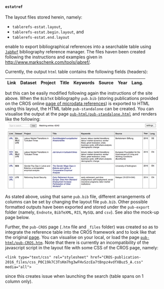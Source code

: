 #### `estatref`

The layout files stored herein, namely: 
* `tablerefs-estat.layout`, 
* `tablerefs-estat.begin.layout`, and
* `tablerefs-estat.end.layout`

enable to export bibliographical references into a searchable table using [`JabRef`](http://www.jabref.org) bibliography reference manager. The files haven been created following the instructions and examples given in http://www.markschenk.com/tools/jabref/.

Currently, the output `html` table contains the following fields (headers):

| Link | Dataset | Project | Title | Keywords |	Source | Year | Lang. |
|------|---------|---------|-------|----------|--------|------|-------|

but this can be easily modified following again the instructions of the site above. 
When the `BibTeX` bibliography `pub.bib` (storing publications provided on the CROS online [page of microdata references](https://ec.europa.eu/eurostat/cros/content/publications-basis-eurostat-microdata_en)) is exported to HTML using this layout, the HTML table `pub-standalone` can be created. You can visualise the output at the page [`pub-html/pub-standalone.html`](http://htmlpreview.github.io/?https://github.com/gjacopo/bodylanguage/blob/master/estatref/pub-html/pub-standalone.html) and renders like the following: ![pub-image](pub-standalone.png) 

As stated above, using that same `pub.bib` file, different arrangements of columns can be set by changing the layout file `pub.bib`. Other possible formatted outputs have been exported and stored under the `pub-export` folder (namely, `Endnote`, `BibTeXML`, `RIS`, `MySQL` and `csv`). See also the mock-up page below.

Further, the `pub-CROS` page (`.htm` file and `_files` folder) was created so as to integrate the reference table into the CROS framework and to look like that the original [page](https://ec.europa.eu/eurostat/cros/content/publications-basis-eurostat-microdata_en). You can visualise on your local, or load the page [`pub-html/pub-CROS.htm`](http://htmlpreview.github.io/?https://github.com/gjacopo/bodylanguage/blob/master/estatref/pub-html/pub-CROS.htm). Note that there is currently an incompatibility of the javascript script in the layout file with some CSS of the CROS page, namely:

   ```
   <link type="text/css" rel="stylesheet" href="CROS-publication-2016_files/css_P0C19k7C3TsKm7hg3wFHvSzcEa7tBnpz4vdfXBuz5_A.css" media="all">
   ```

since this creates issue when launching the search (table spans on 1 column only). 
